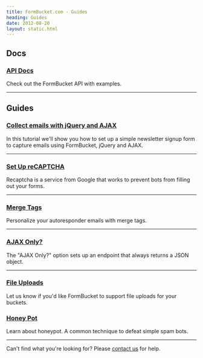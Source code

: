 ```yaml
---
title: FormBucket.com - Guides
heading: Guides
date: 2012-08-20
layout: static.html
---
```


## Docs

### [API Docs](/docs/api)
Check out the FormBucket API with examples.
* * *

## Guides

### [Collect emails with jQuery and AJAX](/guides/collect-emails-for-newsletter-with-jquery-and-ajax)
In this tutorial we'll show you how to set up a simple newsletter signup form to capture emails using FormBucket, jQuery and AJAX.
* * *
### [Set Up reCAPTCHA](/guides/howto-setup-recaptcha)
Recaptcha is a service from Google that works to prevent bots from filling out your forms.
* * *
### [Merge Tags](/guides/merge-tags)
Personalize your autoresponder emails with merge tags.
* * *
### [AJAX Only?](/guides/ajax-only)
The "AJAX Only?" option sets up an endpoint that always returns a JSON object.
* * *
### [File Uploads](/guides/file-uploads)
Let us know if you'd like FormBucket to support file uploads for your buckets.

### [Honey Pot](/guides/honeypot)
Learn about honeypot. A common technique to defeat simple spam bots.
* * *
Can't find what you're looking for? Please <a href="/contact">contact us</a> for help.
